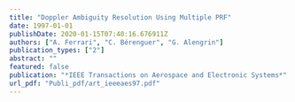 ```yaml
---
title: "Doppler Ambiguity Resolution Using Multiple PRF"
date: 1997-01-01
publishDate: 2020-01-15T07:40:16.676911Z
authors: ["A. Ferrari", "C. Bérenguer", "G. Alengrin"]
publication_types: ["2"]
abstract: ""
featured: false
publication: "*IEEE Transactions on Aerospace and Electronic Systems*"
url_pdf: "Publi_pdf/art_ieeeaes97.pdf"
---
```


